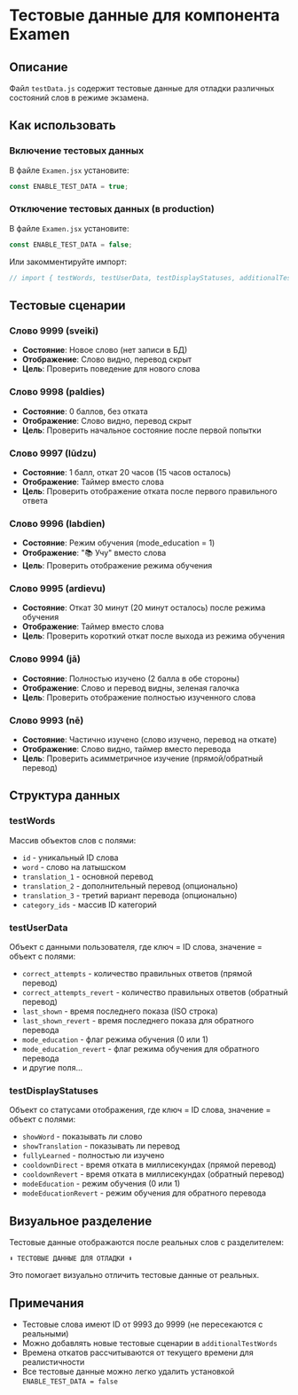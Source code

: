 # Тестовые данные для компонента Examen

## Описание

Файл `testData.js` содержит тестовые данные для отладки различных состояний слов в режиме экзамена.

## Как использовать

### Включение тестовых данных

В файле `Examen.jsx` установите:
```javascript
const ENABLE_TEST_DATA = true;
```

### Отключение тестовых данных (в production)

В файле `Examen.jsx` установите:
```javascript
const ENABLE_TEST_DATA = false;
```

Или закомментируйте импорт:
```javascript
// import { testWords, testUserData, testDisplayStatuses, additionalTestWords } from "./testData";
```

## Тестовые сценарии

### Слово 9999 (sveiki)
- **Состояние**: Новое слово (нет записи в БД)
- **Отображение**: Слово видно, перевод скрыт
- **Цель**: Проверить поведение для нового слова

### Слово 9998 (paldies)
- **Состояние**: 0 баллов, без отката
- **Отображение**: Слово видно, перевод скрыт
- **Цель**: Проверить начальное состояние после первой попытки

### Слово 9997 (lūdzu)
- **Состояние**: 1 балл, откат 20 часов (15 часов осталось)
- **Отображение**: Таймер вместо слова
- **Цель**: Проверить отображение отката после первого правильного ответа

### Слово 9996 (labdien)
- **Состояние**: Режим обучения (mode_education = 1)
- **Отображение**: "📚 Учу" вместо слова
- **Цель**: Проверить отображение режима обучения

### Слово 9995 (ardievu)
- **Состояние**: Откат 30 минут (20 минут осталось) после режима обучения
- **Отображение**: Таймер вместо слова
- **Цель**: Проверить короткий откат после выхода из режима обучения

### Слово 9994 (jā)
- **Состояние**: Полностью изучено (2 балла в обе стороны)
- **Отображение**: Слово и перевод видны, зеленая галочка
- **Цель**: Проверить отображение полностью изученного слова

### Слово 9993 (nē)
- **Состояние**: Частично изучено (слово изучено, перевод на откате)
- **Отображение**: Слово видно, таймер вместо перевода
- **Цель**: Проверить асимметричное изучение (прямой/обратный перевод)

## Структура данных

### testWords
Массив объектов слов с полями:
- `id` - уникальный ID слова
- `word` - слово на латышском
- `translation_1` - основной перевод
- `translation_2` - дополнительный перевод (опционально)
- `translation_3` - третий вариант перевода (опционально)
- `category_ids` - массив ID категорий

### testUserData
Объект с данными пользователя, где ключ = ID слова, значение = объект с полями:
- `correct_attempts` - количество правильных ответов (прямой перевод)
- `correct_attempts_revert` - количество правильных ответов (обратный перевод)
- `last_shown` - время последнего показа (ISO строка)
- `last_shown_revert` - время последнего показа для обратного перевода
- `mode_education` - флаг режима обучения (0 или 1)
- `mode_education_revert` - флаг режима обучения для обратного перевода
- и другие поля...

### testDisplayStatuses
Объект со статусами отображения, где ключ = ID слова, значение = объект с полями:
- `showWord` - показывать ли слово
- `showTranslation` - показывать ли перевод
- `fullyLearned` - полностью ли изучено
- `cooldownDirect` - время отката в миллисекундах (прямой перевод)
- `cooldownRevert` - время отката в миллисекундах (обратный перевод)
- `modeEducation` - режим обучения (0 или 1)
- `modeEducationRevert` - режим обучения для обратного перевода

## Визуальное разделение

Тестовые данные отображаются после реальных слов с разделителем:
```
⬇️ ТЕСТОВЫЕ ДАННЫЕ ДЛЯ ОТЛАДКИ ⬇️
```

Это помогает визуально отличить тестовые данные от реальных.

## Примечания

- Тестовые слова имеют ID от 9993 до 9999 (не пересекаются с реальными)
- Можно добавлять новые тестовые сценарии в `additionalTestWords`
- Времена откатов рассчитываются от текущего времени для реалистичности
- Все тестовые данные можно легко удалить установкой `ENABLE_TEST_DATA = false`

